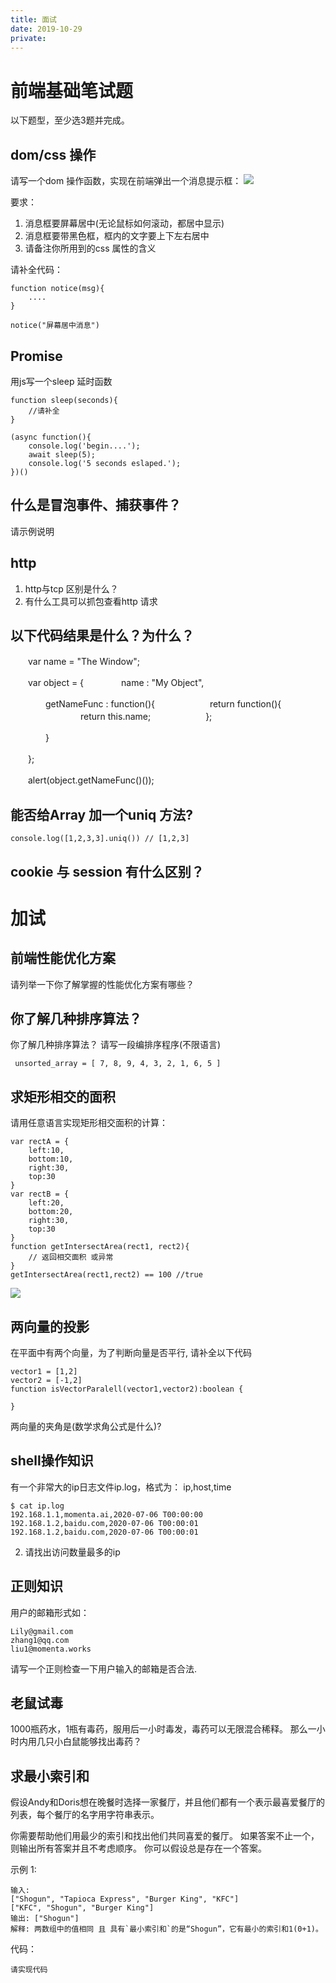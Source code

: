 ```yaml
---
title: 面试
date: 2019-10-29
private: 
---
```

# 前端基础笔试题
以下题型，至少选3题并完成。

## dom/css 操作
请写一个dom 操作函数，实现在前端弹出一个消息提示框：
![](/img/news/js-interview-css-center.png)

要求：
1. 消息框要屏幕居中(无论鼠标如何滚动，都居中显示)
2. 消息框要带黑色框，框内的文字要上下左右居中
3. 请备注你所用到的css 属性的含义

请补全代码：

    function notice(msg){
        ....
    }

    notice("屏幕居中消息")

## Promise 
用js写一个sleep 延时函数

    function sleep(seconds){
        //请补全
    }

    (async function(){
        console.log('begin....');
        await sleep(5);
        console.log('5 seconds eslaped.');
    })()

## 什么是冒泡事件、捕获事件？
请示例说明

## http
1. http与tcp 区别是什么？
1. 有什么工具可以抓包查看http 请求


## 以下代码结果是什么？为什么？
　　var name = "The Window";

　　var object = {
　　　　name : "My Object",

　　　　getNameFunc : function(){
　　　　　　return function(){
　　　　　　　　return this.name;
　　　　　　};

　　　　}

　　};

　　alert(object.getNameFunc()());

## 能否给Array 加一个uniq 方法?

    console.log([1,2,3,3].uniq()) // [1,2,3]

## cookie 与 session 有什么区别？

# 加试
## 前端性能优化方案
请列举一下你了解掌握的性能优化方案有哪些？

## 你了解几种排序算法？
你了解几种排序算法？
请写一段编排序程序(不限语言)

     unsorted_array = [ 7, 8, 9, 4, 3, 2, 1, 6, 5 ]

## 求矩形相交的面积
请用任意语言实现矩形相交面积的计算：

    var rectA = {
        left:10, 
        bottom:10, 
        right:30, 
        top:30
    }
    var rectB = {
        left:20, 
        bottom:20, 
        right:30, 
        top:30
    }
    function getIntersectArea(rect1, rect2){
        // 返回相交面积 或异常
    }
    getIntersectArea(rect1,rect2) == 100 //true

![](/img/news/interview-js.png)

## 两向量的投影
在平面中有两个向量，为了判断向量是否平行, 请补全以下代码

    vector1 = [1,2]
    vector2 = [-1,2]
    function isVectorParalell(vector1,vector2):boolean {

    }

两向量的夹角是(数学求角公式是什么)?

## shell操作知识
有一个非常大的ip日志文件ip.log，格式为： ip,host,time

    $ cat ip.log
    192.168.1.1,momenta.ai,2020-07-06 T00:00:00
    192.168.1.2,baidu.com,2020-07-06 T00:00:01
    192.168.1.2,baidu.com,2020-07-06 T00:00:01

2. 请找出访问数量最多的ip

## 正则知识
用户的邮箱形式如：

    Lily@gmail.com
    zhang1@qq.com
    liu1@momenta.works

请写一个正则检查一下用户输入的邮箱是否合法.

## 老鼠试毒
1000瓶药水，1瓶有毒药，服用后一小时毒发，毒药可以无限混合稀释。
那么一小时内用几只小白鼠能够找出毒药？

## 求最小索引和
假设Andy和Doris想在晚餐时选择一家餐厅，并且他们都有一个表示最喜爱餐厅的列表，每个餐厅的名字用字符串表示。

你需要帮助他们用最少的索引和找出他们共同喜爱的餐厅。 如果答案不止一个，则输出所有答案并且不考虑顺序。 你可以假设总是存在一个答案。

示例 1:

    输入:
    ["Shogun", "Tapioca Express", "Burger King", "KFC"]
    ["KFC", "Shogun", "Burger King"]
    输出: ["Shogun"]
    解释: 两数组中的值相同 且 具有`最小索引和`的是“Shogun”，它有最小的索引和1(0+1)。

代码：

    请实现代码
